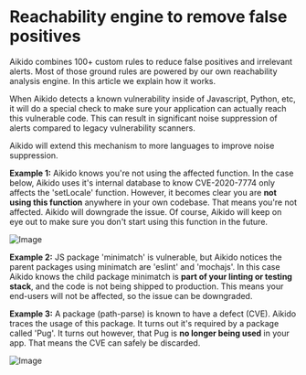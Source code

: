 # Reachability engine to remove false positives

Aikido combines 100+ custom rules to reduce false positives and irrelevant alerts. Most of those ground rules are powered by our own reachability analysis engine. In this article we explain how it works.

When Aikido detects a known vulnerability inside of Javascript, Python, etc, it will do a special check to make sure your application can actually reach this vulnerable code. This can result in significant noise suppression of alerts compared to legacy vulnerability scanners.

Aikido will extend this mechanism to more languages to improve noise suppression.

**Example 1:** Aikido knows you're not using the affected function. In the case below, Aikido uses it's internal database to know CVE-2020-7774 only affects the 'setLocale' function. However, it becomes clear you are **not using this function** anywhere in your own codebase. That means you're not affected. Aikido will downgrade the issue. Of course, Aikido will keep on eye out to make sure you don't start using this function in the future.

![Image](https://ucarecdn.com/2ab4f164-e024-42a0-8bf2-d050225cdf03/)

**Example 2:** JS package 'minimatch' is vulnerable, but Aikido notices the parent packages using minimatch are 'eslint' and 'mochajs'. In this case Aikido knows the child package minimatch is **part of your linting or testing stack**, and the code is not being shipped to production. This means your end-users will not be affected, so the issue can be downgraded.

**Example 3:** A package (path-parse) is known to have a defect (CVE). Aikido traces the usage of this package. It turns out it's required by a package called 'Pug'. It turns out however, that Pug is **no longer being used** in your app. That means the CVE can safely be discarded.

![Image](https://ucarecdn.com/fda1c7f6-1cba-439e-af75-38faf58cca3e/)